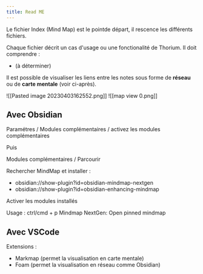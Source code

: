 ```yaml
---
title: Read ME
---
```


Le fichier Index (Mind Map) est le pointde départ, il rescence les différents fichiers.

Chaque fichier décrit un cas d'usage ou une fonctionalité de Thorium. Il doit comprendre :
* (à déterminer)

Il est possible de visualiser les liens entre les notes sous forme de **réseau** ou de **carte mentale** (voir ci-après). 


![[Pasted image 20230403162552.png]]
![[map view 0.png]]

## Avec Obsidian

Paramétres / Modules complémentaires / activez les modules complémentaires

Puis

Modules complémentaires / Parcourir

Rechercher MindMap et installer : 
* obsidian://show-plugin?id=obsidian-mindmap-nextgen
* obsidian://show-plugin?id=obsidian-enhancing-mindmap

Activer les modules installés

Usage : ctrl/cmd + p Mindmap NextGen: Open pinned mindmap

## Avec VSCode

Extensions : 
  * Markmap (permet la visualisation en carte mentale)
  * Foam (permet la visualisation en réseau comme Obsidian)
